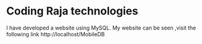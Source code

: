 # Coding Raja technologies
I have developed a website using MySQL. My website can be seen ,visit the following link http://localhost/MobileDB
